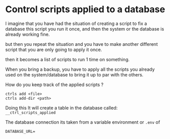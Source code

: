 # Control scripts applied to a database

I imagine that you have had the situation of creating a script to fix a database
this script you run it once, and then the system or the database is
already working fine.

but then you repeat the situation and you have to make another different script
that you are only going to apply it once.

then it becomes a list of scripts to run 1 time on something.

When you bring a backup, you have to apply all the scripts you already used on
the system/database to bring it up to par with the others.

How do you keep track of the applied scripts ? 

```
ctrls add <file>
ctrls add-dir <path>
```


Doing this It will create a table in the database called: `__ctrl_scripts_applied`


The database connection its taken from a variable environment or `.env` of

```
DATABASE_URL=
```

